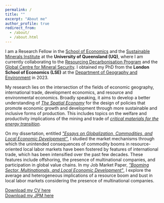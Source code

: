 ```yaml
---
permalink: /
title: ""
excerpt: "About me"
author_profile: true
redirect_from: 
  - /about/
  - /about.html
---
```


I am a Research Fellow in the [School of Economics](https://economics.uq.edu.au) and the [Sustainable Minerals Institute](https://smi.uq.edu.au)  at the <b>University of Queensland (UQ)</b>, where I am currently collaborating to the [Resourcing Decarbonisation Program](https://smi.uq.edu.au/strategic-programs/resourcing-decarbonisation) and the [Global Centre for Mineral Security](https://smi.uq.edu.au/gcms). I obtained my PhD from the <b>London School of Economics (LSE)</b> at the [Department of Geography and Environment](https://www.lse.ac.uk/geography-and-environment) in 2023. 

My research lies on the intersection of the fields of economic geography, international trade, development economics, and resource and environmental economics. Broadly speaking, it aims to develop a better understanding of [<i>The Spatial Economy</i>](https://www.aeaweb.org/articles?id=10.1257/jel.20181414#:~:text=Spatial%20economics%20aims%20to%20explain,to%20the%20urban%20and%20local.) for the design of policies that promote economic growth and development through more sustainable and inclusive forms of production. This includes topics on the welfare and productivity implications of the mining and trade of [<i>critical materials for the energy transition</i>](https://www.irena.org/Energy-Transition/Technology/Critical-materials).

On my dissertation, entitled [<i>"Essays on Globalization, Commodities, and Local Economic Development"</i>](http://etheses.lse.ac.uk/id/eprint/4504), I studied the market mechanisms through which the unintended consequences of commodity booms in resource-oriented local labor markets have been fostered by features of international trade, which has been intensified over the past few decades. These features include offshoring, the presence of multinational companies, and participation in global value chains. In my Job Market Paper, [<i>"Booming Sector, Multinationals, and Local Economic Development"</i>](https://papers.ssrn.com/sol3/papers.cfm?abstract_id=4460735), I explore the average and heterogeneous implications of a resource boom and bust in local labor markets considering the presence of multinational companies.

[Download my CV here](https://juandanielsotodiaz.github.io/site/files/JuanSotoDiaz_CV.pdf)          
[Download my JPM here](https://papers.ssrn.com/sol3/papers.cfm?abstract_id=4460735)   

   
